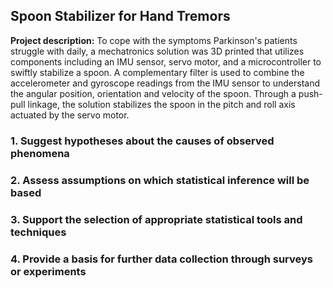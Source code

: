## Spoon Stabilizer for Hand Tremors

**Project description:** To cope with the symptoms Parkinson's patients struggle with daily, a mechatronics solution was 3D printed that utilizes components including an IMU sensor, servo motor, and a microcontroller to swiftly stabilize a spoon. A complementary filter is used to combine the accelerometer and gyroscope readings from the IMU sensor to understand the angular position, orientation and velocity of the spoon. Through a push-pull linkage, the solution stabilizes the spoon in the pitch and roll axis actuated by the servo motor.

### 1. Suggest hypotheses about the causes of observed phenomena


### 2. Assess assumptions on which statistical inference will be based



### 3. Support the selection of appropriate statistical tools and techniques


### 4. Provide a basis for further data collection through surveys or experiments


